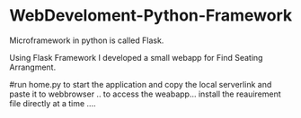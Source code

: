 # WebDeveloment-Python-Framework



Microframework in python is called Flask.


Using Flask Framework I developed a small webapp for Find Seating Arrangment.


#run home.py to start the application and copy the local serverlink and paste it to webbrowser .. to access the weabapp...
install the reauirement file directly at a time ....
